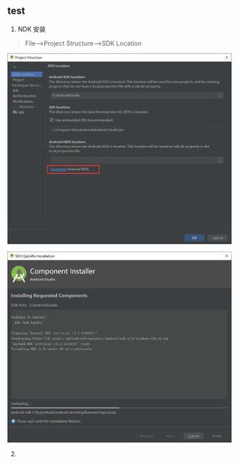 ## test

1. NDK 安装
>File-->Project Structure-->SDK Location

![Alt text](./readme/ndk1.png)

![Alt text](./readme/ndk2.png)

2. 